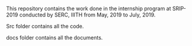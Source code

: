 This repository contains the work done in the internship program at SRIP-2019 conducted by SERC, IIITH from May, 2019 to July, 2019.

Src folder contains all the code.

docs folder contains all the documents.